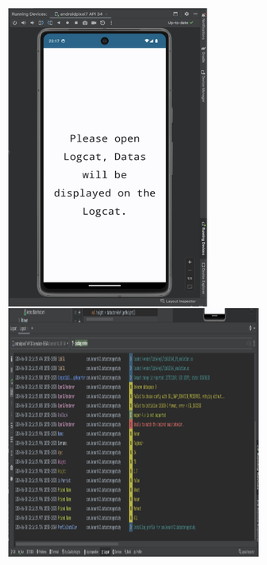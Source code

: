 <img src="https://github.com/kenantasdemir/jpcdatastorestudy/blob/master/1.png" width="400" height="600"/>

<img src="https://github.com/kenantasdemir/jpcdatastorestudy/blob/master/2.png" width="900" height="500"/>
